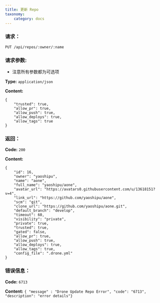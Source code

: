 ```yaml
---
title: 更新 Repo
taxonomy:
    category: docs
---
```


### 请求：

    PUT /api/repos/:owner/:name

### 请求参数:

- 注意所有参数都为可选项

**Type:** `application/json`

**Content:**

```
{
    "trusted": true,
    "allow_pr": true,
    "allow_push": true,
    "allow_deploys": true,
    "allow_tags": true
}
```	

### 返回：

**Code:** `200`

**Content:**

```
{
    "id": 16,
    "owner": "yaoshipu",
    "name": "aone",
    "full_name": "yaoshipu/aone",
    "avatar_url": "https://avatars0.githubusercontent.com/u/13618151?v=4",
    "link_url": "https://github.com/yaoshipu/aone",
    "scm": "git",
    "clone_url": "https://github.com/yaoshipu/aone.git",
    "default_branch": "develop",
    "timeout": 60,
    "visibility": "private",
    "private": true,
    "trusted": true,
    "gated": false,
    "allow_pr": true,
    "allow_push": true,
    "allow_deploys": true,
    "allow_tags": true,
    "config_file": ".drone.yml"
}
```

### 错误信息：

**Code:** `6713`

**Content:** `{ "message" : "Drone Update Repo Error", "code": "6713", "description": "error details"}`
